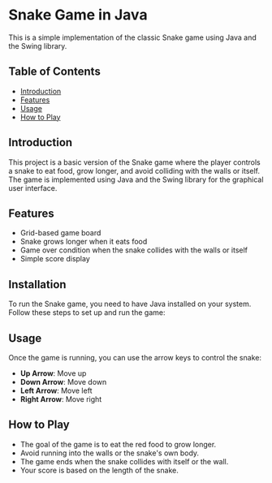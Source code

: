 # Snake Game in Java

This is a simple implementation of the classic Snake game using Java and the Swing library.

## Table of Contents
- [Introduction](#introduction)
- [Features](#features)
- [Usage](#usage)
- [How to Play](#how-to-play)

## Introduction

This project is a basic version of the Snake game where the player controls a snake to eat food, grow longer, and avoid colliding with the walls or itself. The game is implemented using Java and the Swing library for the graphical user interface.

## Features

- Grid-based game board
- Snake grows longer when it eats food
- Game over condition when the snake collides with the walls or itself
- Simple score display

## Installation

To run the Snake game, you need to have Java installed on your system. Follow these steps to set up and run the game:


## Usage

Once the game is running, you can use the arrow keys to control the snake:

- **Up Arrow**: Move up
- **Down Arrow**: Move down
- **Left Arrow**: Move left
- **Right Arrow**: Move right

## How to Play

- The goal of the game is to eat the red food to grow longer.
- Avoid running into the walls or the snake's own body.
- The game ends when the snake collides with itself or the wall.
- Your score is based on the length of the snake.
